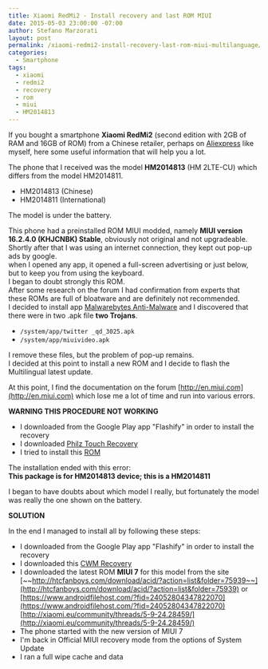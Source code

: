```yaml
---
title: Xiaomi RedMi2 - Install recovery and last ROM MIUI
date: 2015-05-03 23:00:00 -07:00
author: Stefano Marzorati
layout: post
permalink: /xiaomi-redmi2-install-recovery-last-rom-miui-multilanguage/
categories:
  - Smartphone
tags:
  - xiaomi
  - redmi2
  - recovery
  - rom
  - miui
  - HM2014813
---
```

If you bought a smartphone **Xiaomi RedMi2** (second edition with 2GB of RAM and 16GB of ROM) from a Chinese retailer, perhaps on [Aliexpress](http://www.aliexpress.com/) like myself, here some useful information that will help you a lot.   

The phone that I received was the model **HM2014813** (HM 2LTE-CU) which differs from the model HM2014811.   

  - HM2014813 (Chinese)
  - HM2014811 (International)
  
The model is under the battery.   

This phone had a preinstalled ROM MIUI modded, namely **MIUI version 16.2.4.0 (KHJCNBK) Stable**, obviously not original and not upgradeable.   
Shortly after that I was using an internet connection, they kept out pop-up ads by google.   
when I opened any app, it opened a full-screen advertising or just below, but to keep you from using the keyboard.   
I began to doubt strongly this ROM.   
After some research on the forum I had confirmation from experts that these ROMs are full of bloatware and are definitely not recommended.   
I decided to install app [Malwarebytes Anti-Malware](https://play.google.com/store/apps/details?id=org.malwarebytes.antimalware&hl=en) and I discovered that there were in two .apk file **two Trojans**.

  - <code>/system/app/twitter _qd_3025.apk</code>
  - <code>/system/app/miuivideo.apk</code>

I remove these files, but the problem of pop-up remains.   
I decided at this point to install a new ROM and I decide to flash the Multilingual latest update.   

At this point, I find the documentation on the forum [http://en.miui.com](http://en.miui.com) which lose me a lot of time and run into various errors.   

**WARNING THIS PROCEDURE NOT WORKING**   

  - I downloaded from the Google Play app "Flashify" in order to install the recovery
  - I downloaded [Philz Touch Recovery](https://javteam.wordpress.com/download/xiaomi-redmi-2)
  - I tried to install this [ROM](https://www.androidfilehost.com/?fid=24052804347822070)

The installation ended with this error:   
**This package is for HM2014813 device; this is a HM2014811**

I began to have doubts about which model I really, but fortunately the model was really the one shown on the battery.   

**SOLUTION**   

In the end I managed to install all by following these steps:   

  - I downloaded from the Google Play app "Flashify" in order to install the recovery
  - I downloaded this [CWM Recovery](https://userscloud.com/rvnlozcfbp0m)
  - I downloaded the latest ROM **MIUI 7** for this model from the site [~~http://htcfanboys.com/download/acid/?action=list&folder=75939~~](http://htcfanboys.com/download/acid/?action=list&folder=75939) or [https://www.androidfilehost.com/?fid=24052804347822070](https://www.androidfilehost.com/?fid=24052804347822070) [http://xiaomi.eu/community/threads/5-9-24.28459/](http://xiaomi.eu/community/threads/5-9-24.28459/)
  - The phone started with the new version of MIUI 7
  - I'm back in Official MIUI recovery mode from the options of System Update
  - I ran a full wipe cache and data
